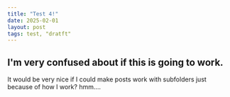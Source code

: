 ```yaml
---
title: "Test 4!"
date: 2025-02-01
layout: post
tags: test, "dratft"
---
```


## I'm very confused about if this is going to work.

It would be very nice if I could make posts work with subfolders just because of how I work? hmm....

